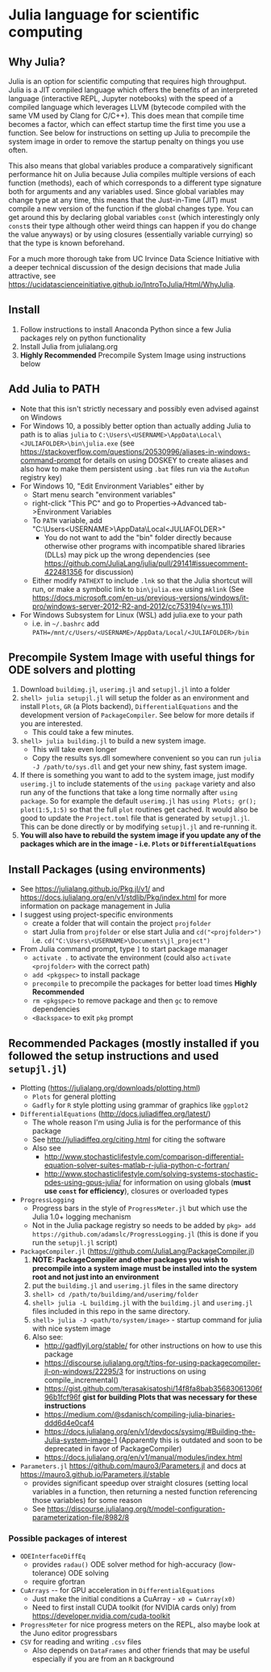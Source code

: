# Julia language for scientific computing

## Why Julia?
Julia is an option for scientific computing that requires high throughput. Julia is a JIT compiled language which offers the benefits of an interpreted language (interactive REPL, Jupyter notebooks) with the speed of a compiled language which leverages LLVM (bytecode compiled with the same VM used by Clang for C/C++). This does mean that compile time becomes a factor, which can effect startup time the first time you use a function. See below for instructions on setting up Julia to precompile the system image in order to remove the startup penalty on things you use often.

This also means that global variables produce a comparatively significant performance hit on Julia because Julia compiles multiple versions of each function (methods), each of which corresponds to a different type signature both for arguments and any variables used. Since global variables may change type at any time, this means that the Just-in-Time (JIT) must compile a new version of the function if the global changes type. You can get around this by declaring global variables `const` (which interestingly only `const`s their type although other weird things can happen if you do change the value anyways) or by using closures (essentially variable currying) so that the type is known beforehand.

For a much more thorough take from UC Irvince Data Science Initiative with a deeper technical discussion of the design decisions that made Julia attractive, see https://ucidatascienceinitiative.github.io/IntroToJulia/Html/WhyJulia.

## Install
1. Follow instructions to install Anaconda Python since a few Julia packages rely on python functionality
2. Install Julia from julialang.org
3. **Highly Recommended** Precompile System Image using instructions below

## Add Julia to PATH
- Note that this isn't strictly necessary and possibly even advised against on Windows
- For Windows 10, a possibly better option than actually adding Julia to path is to alias `julia` to `C:\Users\<USERNAME>\AppData\Local\<JULIAFOLDER>\bin\julia.exe` (see https://stackoverflow.com/questions/20530996/aliases-in-windows-command-prompt for details on using DOSKEY to create aliases and also how to make them persistent using `.bat` files run via the `AutoRun` registry key)
- For Windows 10, "Edit Environment Variables" either by
    - Start menu search "environment variables"
    - right-click "This PC" and go to Properties->Advanced tab->Environment Variables
    - To `PATH` variable, add "C:\Users\<USERNAME>\AppData\Local\<JULIAFOLDER>"
        - You do not want to add the "bin" folder directly because otherwise other programs with incompatible shared libraries (DLLs) may pick up the wrong dependencies (see https://github.com/JuliaLang/julia/pull/29141#issuecomment-422481356 for discussion)
    - Either modify `PATHEXT` to include `.lnk` so that the Julia shortcut will run, or make a symbolic link to `bin\julia.exe` using `mklink` (See https://docs.microsoft.com/en-us/previous-versions/windows/it-pro/windows-server-2012-R2-and-2012/cc753194(v=ws.11))
- For Windows Subsystem for Linux (WSL) add julia.exe to your path
    - i.e. in `~/.bashrc` add `PATH=/mnt/c/Users/<USERNAME>/AppData/Local/<JULIAFOLDER>/bin`

## Precompile System Image with useful things for ODE solvers and plotting
1. Download `buildimg.jl`, `userimg.jl` and `setupjl.jl` into a folder
2. `shell> julia setupjl.jl` will setup the folder as an environment and install `Plots`, `GR` (a Plots backend), `DifferentialEquations` and the development version of `PackageCompiler`. See below for more details if you are interested.
    - This could take a few minutes.
3. `shell> julia buildimg.jl` to build a new system image.
    - This will take even longer
    - Copy the results sys.dll somewhere convenient so you can run `julia -J /path/to/sys.dll` and get your new shiny, fast system image.
4. If there is something you want to add to the system image, just modify `userimg.jl` to include statements of the `using package` variety and also run any of the functions that take a long time normally after `using package`. So for example the default `userimg.jl` has `using Plots; gr(); plot(1:5,1:5)` so that the full `plot` routines get cached. It would also be good to update the `Project.toml` file that is generated by `setupjl.jl`. This can be done directly or by modifying `setupjl.jl` and re-running it.
5. **You will also have to rebuild the system image if you update any of the packages which are in the image - i.e. `Plots` or `DifferentialEquations`**

## Install Packages (using environments)
- See https://julialang.github.io/Pkg.jl/v1/ and https://docs.julialang.org/en/v1/stdlib/Pkg/index.html for more information on package management in Julia
- I suggest using project-specific environments
    - create a folder that will contain the project `projfolder`
    - start Julia from `projfolder` or else start Julia and `cd("<projfolder>")` i.e. `cd("C:\Users\<USERNAME>\Documents\jl_project")`
- From Julia command prompt, type `]` to start package manager
    - `activate .` to activate the environment (could also `activate <projfolder>` with the correct path)
    - `add <pkgspec>` to install package
    - `precompile` to precompile the packages for better load times **Highly Recommended**
    - `rm <pkgspec>` to remove package and then `gc` to remove dependencies
    - `<Backspace>` to exit `pkg` prompt

## Recommended Packages (mostly installed if you followed the setup instructions and used `setupjl.jl`)
- Plotting (https://julialang.org/downloads/plotting.html)
    - `Plots` for general plotting
    - `Gadfly` for `R` style plotting using grammar of graphics like `ggplot2`
- `DifferentialEquations` (http://docs.juliadiffeq.org/latest/)
    - The whole reason I'm using Julia is for the performance of this package
    - See http://juliadiffeq.org/citing.html for citing the software
    - Also see
        - http://www.stochasticlifestyle.com/comparison-differential-equation-solver-suites-matlab-r-julia-python-c-fortran/
        - http://www.stochasticlifestyle.com/solving-systems-stochastic-pdes-using-gpus-julia/ for information on using globals (**must use `const` for efficiency**), closures or overloaded types
- `ProgressLogging`
    - Progress bars in the style of `ProgressMeter.jl` but which use the Julia 1.0+ logging mechanism
    - Not in the Julia package registry so needs to be added by `pkg> add https://github.com/adamslc/ProgressLogging.jl` (this is done if you run the `setupjl.jl` script)
- `PackageCompiler.jl` (https://github.com/JuliaLang/PackageCompiler.jl)
    1. **NOTE: PackageCompiler and other packages you wish to precompile into a system image must be installed into the system root and not just into an environment**
    2. put the `buildimg.jl` and `userimg.jl` files in the same directory
    3. `shell> cd /path/to/buildimg/and/userimg/folder`
    4. `shell> julia -L buildimg.jl` with the `buildimg.jl` and `userimg.jl` files included in this repo in the same directory.
    5. `shell> julia -J <path/to/system/image>` - startup command for julia with nice system image
    6. Also see:
        - http://gadflyjl.org/stable/ for other instructions on how to use this package
        - https://discourse.julialang.org/t/tips-for-using-packagecompiler-jl-on-windows/22295/3 for instructions on using compile_incremental()
        - https://gist.github.com/terasakisatoshi/14f8fa8bab35683061306f96b1fcf96f **gist for building Plots that was necessary for these instructions**
        - https://medium.com/@sdanisch/compiling-julia-binaries-ddd6d4e0caf4
        - https://docs.julialang.org/en/v1/devdocs/sysimg/#Building-the-Julia-system-image-1 (Apparently this is outdated and soon to be deprecated in favor of PackageCompiler)
        - https://docs.julialang.org/en/v1/manual/modules/index.html
- `Parameters.jl` https://github.com/mauro3/Parameters.jl and docs at https://mauro3.github.io/Parameters.jl/stable
    - provides significant speedup over straight closures (setting local variables in a function, then returning a nested function referencing those variables) for some reason
    - See https://discourse.julialang.org/t/model-configuration-parameterization-file/8982/8
        

### Possible packages of interest
- `ODEInterfaceDiffEq`
    - provides `radau()` ODE solver method for high-accuracy (low-tolerance) ODE solving
    - require gfortran
- `CuArrays` -- for GPU acceleration in `DifferentialEquations`
    - Just make the initial conditions a CuArray - `x0 = CuArray(x0)`
    - Need to first install CUDA toolkit (for NVIDIA cards only) from https://developer.nvidia.com/cuda-toolkit
- `ProgressMeter` for nice progress meters on the REPL, also maybe look at the Juno editor progressbars
- `CSV` for reading and writing `.csv` files
    - Also depends on `DataFrames` and other friends that may be useful especially if you are from an `R` background
